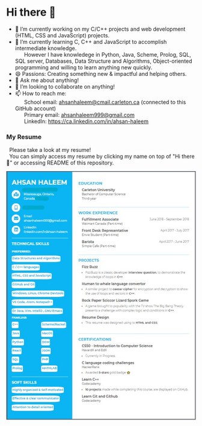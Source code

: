 # Hi there 👋

- 🔭 I’m currently working on my C/C++ projects and web development (HTML, CSS and JavaScript) projects.  
- 🌱 I’m currently learning C, C++ and JavaScript to accomplish intermediate knowledge. <br /> 
&nbsp;&nbsp;&nbsp;&nbsp;&nbsp;&nbsp;However I have knowledege in Python, Java, Scheme, Prolog, SQL, SQL server, Databases, Data Structure and Algorithms, Object-oriented programming and willing to learn anything new quickly.
- 😄 Passions: Creating something new & impactful and helping others.
- 💬 Ask me about anything!
- 👯 I’m looking to collaborate on anything!
- 📫 How to reach me: <br />
&nbsp;&nbsp;&nbsp;&nbsp;&nbsp;&nbsp;School email: ahsanhaleem@cmail.carleton.ca (connected to this GitHub account) <br />
&nbsp;&nbsp;&nbsp;&nbsp;&nbsp;&nbsp;Primary email: ahsanhaleem999@gmail.com <br />
&nbsp;&nbsp;&nbsp;&nbsp;&nbsp;&nbsp;LinkedIn: https://ca.linkedin.com/in/ahsan-haleem <br />

### My Resume
&nbsp;&nbsp;Please take a look at my resume! <br />
&nbsp;&nbsp;You can simply access my resume by clicking my name on top of "Hi there 👋" or accessing README of this repository.

![](InkedResumepic.jpg)
